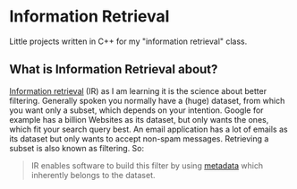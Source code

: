 # Information Retrieval
Little projects written in C++ for my "information retrieval" class.

## What is Information Retrieval about?
[Information retrieval][1] (IR) as I am learning it is the science about better
filtering. Generally spoken you normally have a (huge) dataset, from which you
want only a subset, which depends on your intention. Google for example has a
billion Websites as its dataset, but only wants the ones, which fit your search
query best. An email application has a lot of emails as its dataset but only
wants to accept non-spam messages.
Retrieving a subset is also known as filtering. So:

> IR enables software to build
this filter by using [metadata][2] which inherently belongs to the dataset.

[1]: https://en.wikipedia.org/wiki/Information_retrieval
[2]: https://en.wikipedia.org/wiki/Metadata
